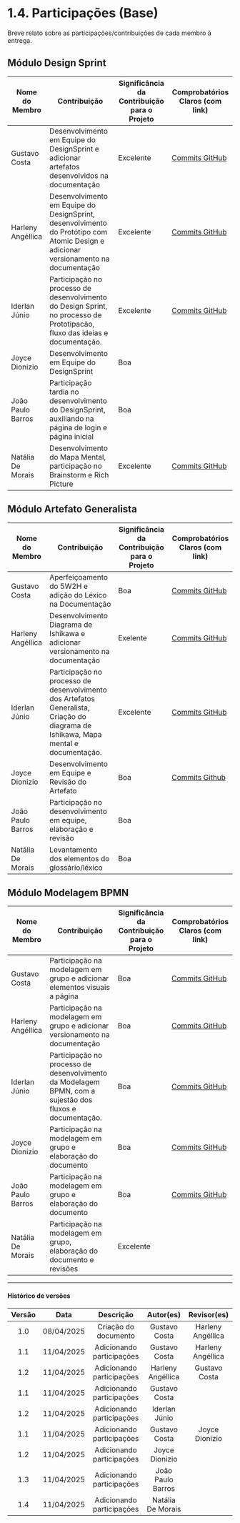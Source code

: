 # 1.4. Participações (Base)

Breve relato sobre as participações/contribuições de cada membro à entrega. 

## Módulo Design Sprint 

| Nome do Membro     | Contribuição                                                                 | Significância da Contribuição para o Projeto | Comprobatórios Claros (com link)                |
|--------------------|------------------------------------------------------------------------------|----------------------------------------------|--------------------------------------------------|
| Gustavo Costa        | Desenvolvimento em Equipe do DesignSprint e adicionar artefatos desenvolvidos na documentação               | Excelente                                    | [Commits GitHub](https://github.com/UnBArqDsw2025-1-Turma01/2025.1-T01-_G7_FCTEPodcast_Entrega_01/commit/edb7d80ce8c0fd03cc3b966f2746d243978c2b88) |
| Harleny Angéllica        | Desenvolvimento em Equipe do DesignSprint, desenvolvimento do Protótipo com Atomic Design e adicionar versionamento na documentação               | Excelente                                    | [Commits GitHub](https://github.com/UnBArqDsw2025-1-Turma01/2025.1-T01-_G7_FCTEPodcast_Entrega_01/commit/edb7d80ce8c0fd03cc3b966f2746d243978c2b88) |
| Iderlan Júnio       | Participação no processo de desenvolvimento do Design Sprint, no processo de Prototipacão, fluxo das ideias e documentação.               | Excelente                                    | [Commits GitHub](https://github.com/UnBArqDsw2025-1-Turma01/2025.1-T01-_G7_FCTEPodcast_Entrega_01/commit/edb7d80ce8c0fd03cc3b966f2746d243978c2b88)                                                             |
| Joyce Dionizio        | Desenvolvimento em Equipe do DesignSprint               | Boa                                    | |
| João Paulo Barros  | Participação tardia no desenvolvimento do DesignSprint, auxiliando na página de login e página inicial | Boa |  |
| Natália De Morais  | Desenvolvimento do Mapa Mental, participação no Brainstorm e Rich Picture | Excelente |  [Commits GitHub](https://github.com/UnBArqDsw2025-1-Turma01/2025.1-T01-_G7_FCTEPodcast_Entrega_01/commit/aff56e1038f7a014508ba4e479f294f15c949e28)|

<!-- |Nome do Membro | Contribuição | Significância da Contribuição para o Projeto (Excelente/Boa/Regular/Ruim/Nula) | Comprobatórios Claros (com link)

EXEMPLO:
| Fulano  |  1. Participação nas Etapas da Design Sprint elaborando artefatos | Boa | Registro nos Versionamentos do Documento de Design Sprint, conforme (link)

TODOS DEVEM PARTICIPAR, MOSTRANDO SEUS PONTOS DE VISTA E COMO COLABORARAM NESSA ETAPA DA ENTREGA COM COMPROBATÓRIOS. -->


## Módulo Artefato Generalista 


|Nome do Membro | Contribuição | Significância da Contribuição para o Projeto | Comprobatórios Claros (com link) |
|---------------|--------------|--------------------------------------------------------------------------------|----------------------------------|
| Gustavo Costa | Aperfeiçoamento do 5W2H e adição do Léxico na Documentação | Boa  | [Commits GitHub](https://github.com/UnBArqDsw2025-1-Turma01/2025.1-T01-_G7_FCTEPodcast_Entrega_01/commit/7766b1b9051a9161def8c6e929806b1a3be8b44f) |
| Harleny Angéllica | Desenvolvimento Diagrama de Ishikawa e adicionar versionamento na documentação | Exelente  | [Commits GitHub](https://github.com/UnBArqDsw2025-1-Turma01/2025.1-T01-_G7_FCTEPodcast_Entrega_01/commit/7766b1b9051a9161def8c6e929806b1a3be8b44f) |
| Iderlan Júnio       | Participação no processo de desenvolvimento dos Artefatos Generalista, Criação do diagrama de Ishikawa, Mapa mental e documentação.               | Excelente                                    | [Commits GitHub](https://github.com/UnBArqDsw2025-1-Turma01/2025.1-T01-_G7_FCTEPodcast_Entrega_01/commit/7766b1b9051a9161def8c6e929806b1a3be8b44f)                                                         |
| Joyce Dionizio        | Desenvolvimento em Equipe e Revisão do Artefato             | Boa                                    |[Commits Github](https://github.com/UnBArqDsw2025-1-Turma01/2025.1-T01-_G7_FCTEPodcast_Entrega_01/commit/96610b1d3784c40a43bcc086b994b153d72f63a3) |
| João Paulo Barros  | Participação no desenvolvimento em equipe, elaboração e revisão | Boa ||
| Natália De Morais  | Levantamento dos elementos do glossário/léxico | Boa |  |

<!-- EXEMPLO:
| Fulano  |  1. Elaboração do Artefato 5W2H | EXCELENTE | Registro nos Versionamentos do Documento do 5W2H, conforme (link) e Commits (links)

TODOS DEVEM PARTICIPAR, MOSTRANDO SEUS PONTOS DE VISTA E COMO COLABORARAM NESSA ETAPA DA ENTREGA COM COMPROBATÓRIOS. -->



## Módulo Modelagem BPMN

|Nome do Membro | Contribuição | Significância da Contribuição para o Projeto | Comprobatórios Claros (com link) |
|---------------|--------------|----------------------------------------------|----------------------------------|
| Gustavo Costa | Participação na modelagem em grupo e adicionar elementos visuais a página| Boa |      [Commits GitHub](https://github.com/UnBArqDsw2025-1-Turma01/2025.1-T01-_G7_FCTEPodcast_Entrega_01/commit/b0280d61b1e4817f4b6216f844ed36835f848aa5)         |
| Harleny Angéllica | Participação na modelagem em grupo e adicionar versionamento na documentação| Boa |      [Commits GitHub](https://github.com/UnBArqDsw2025-1-Turma01/2025.1-T01-_G7_FCTEPodcast_Entrega_01/commit/b0280d61b1e4817f4b6216f844ed36835f848aa5)         |
| Iderlan Júnio       | Participação no processo de desenvolvimento da Modelagem BPMN, com a sujestão dos fluxos e documentação.               | Boa                                   |    [Commits GitHub](https://github.com/UnBArqDsw2025-1-Turma01/2025.1-T01-_G7_FCTEPodcast_Entrega_01/commit/b0280d61b1e4817f4b6216f844ed36835f848aa5)                                                            |
| Joyce Dionizio | Participação na modelagem em grupo e elaboração do documento| Boa |      [Commits GitHub](https://github.com/UnBArqDsw2025-1-Turma01/2025.1-T01-_G7_FCTEPodcast_Entrega_01/commit/771c36132d5e3ae2e0eece0b65c4dd027ea5fad3)         |
| João Paulo Barros  | Participação na modelagem em grupo e elaboração do documento | Boa | [Commits GitHub](https://github.com/UnBArqDsw2025-1-Turma01/2025.1-T01-_G7_FCTEPodcast_Entrega_01/commit/0a79851458ee81ae3de2c7fda3849a0a37eb32b4)         |
| Natália De Morais | Participação na modelagem em grupo, elaboração do documento e revisões | Excelente |  |
<!-- EXEMPLO:
| Fulano  |  1. Modelagem da atividade ATIVIDADE_X. 2. Participação no subprocesso SUBPROCESSO_Y | Regular | Registro nos Versionamentos do Documento de Modelagem BPMN, conforme (link) e debates nas Issues (links)

TODOS DEVEM PARTICIPAR, MOSTRANDO SEUS PONTOS DE VISTA E COMO COLABORARAM NESSA ETAPA DA ENTREGA COM COMPROBATÓRIOS. -->



---

#### Histórico de versões 

| Versão |    Data    |              Descrição              |       Autor(es)       |      Revisor(es)       |
|:------:|:----------:|:-----------------------------------:|:---------------------:|:----------------------:|
| 1.0    | 08/04/2025 | Criação do documento                | Gustavo Costa         | Harleny Angéllica      |
| 1.1    | 11/04/2025 | Adicionando participações           | Gustavo Costa         | Harleny Angéllica      |
| 1.2    | 11/04/2025 | Adicionando participações           | Harleny Angéllica     | Gustavo Costa                       |
| 1.1    | 11/04/2025 | Adicionando participações    | Gustavo Costa         |                        |
| 1.2    | 11/04/2025 | Adicionando participações    | Iderlan Júnio       |                        |
| 1.1    | 11/04/2025 | Adicionando participações    | Gustavo Costa         |    Joyce Dionizio      |
| 1.2    | 11/04/2025 | Adicionando participações    | Joyce Dionizio        |                        |
| 1.3    | 11/04/2025 | Adicionando participações    | João Paulo Barros     |                        |
| 1.4    | 11/04/2025 | Adicionando participações    | Natália De Morais     |                        |
